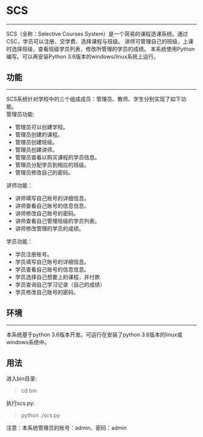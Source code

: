 # **SCS**

---
SCS（全称：Selective Courses System）是一个简易的课程选课系统。通过CSC，学员可以注册、交学费、选择课程与班级。
讲师可管理自己的班级，上课时选择班级，查看班级学员列表，修改所管理的学员的成绩。
本系统使用Python编写。可以再安装Python 3.6版本的windows/linux系统上运行。

## **功能**

---
SCS系统针对学校中的三个组成成员：管理员、教师、学生分别实现了如下功能。<br>
管理员功能:
- 管理员可以创建学校。
- 管理员创建的课程。
- 管理员创建班级。
- 管理员创建讲师。
- 管理员查看以购买课程的学员信息。
- 管理员分配学员到相应的班级。
- 管理员修改自己的密码。

讲师功能：
- 讲师填写自己账号的详细信息。
- 讲师查看自己账号的信息信息。
- 讲师修改自己账号的密码。
- 讲师查看自己管理班级的学员列表。
- 讲师修改管理的学员的成绩。

学员功能：
- 学员注册账号。
- 学员填写自己账号的详细信息。
- 学员查看自己账号的信息信息。
- 学员选择自己想要上的课程，并付款
- 学员查询自己学习记录（自己的成绩）
- 学员修改自己账号的密码。

## **环境**

---
本系统基于python 3.6版本开发。可运行在安装了python 3.6版本的linux或windows系统中。

## **用法**
进入bin目录:
> cd bin

执行scs.py:
> python ./scs.py

注意：本系统管理员的账号：admin、密码：admin